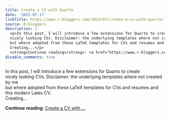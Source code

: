 ```yaml
---
title: Create a CV with Quarto
date: '2023-07-17'
linkTitle: https://www.r-bloggers.com/2023/07/create-a-cv-with-quarto/
source: R-bloggers
description: |-
  <p>In this post, I will introduce a few extensions for Quarto to create<br />
  nicely looking CVs. Disclaimer: the underlying templates where not created by me<br />
  but where adopted from these LaTeX templates for CVs and resumes and this modern Latex CV.<br />
  Creating...</p>
  <strong>Continue reading</strong>: <a href="https://www.r-bloggers.com/2023/07/create-a-cv-with-quarto/">Create a CV with ...
disable_comments: true
---
```

<p>In this post, I will introduce a few extensions for Quarto to create<br />
nicely looking CVs. Disclaimer: the underlying templates where not created by me<br />
but where adopted from these LaTeX templates for CVs and resumes and this modern Latex CV.<br />
Creating...</p>
<strong>Continue reading</strong>: <a href="https://www.r-bloggers.com/2023/07/create-a-cv-with-quarto/">Create a CV with ...